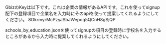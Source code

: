GbizのKeyは以下です。これは企業の情報があるAPIです。これを使ってsignup配下の登録項目で企業名を入力時にそのapiを使って提案してくれるようにしてください。
8OkrmyrMcPzyJSbJWepoq5QCnH8gSjQP

schools_by_education.jsonを使ってsignupの項目の登録時に学校名を入力するところがあるから入力時に提案してくれるようにしてください。

